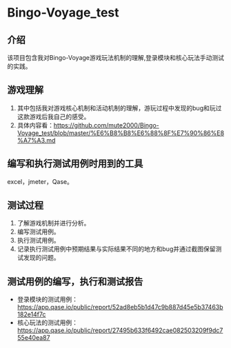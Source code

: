 # Bingo-Voyage_test
## 介绍
  该项目包含我对Bingo-Voyage游戏玩法机制的理解,登录模块和核心玩法手动测试的实践。

## 游戏理解
  1. 其中包括我对游戏核心机制和活动机制的理解，游玩过程中发现的bug和玩过这款游戏后我自己的感受。
  2. 具体内容看：https://github.com/mute2000/Bingo-Voyage_test/blob/master/%E6%B8%B8%E6%88%8F%E7%90%86%E8%A7%A3.md

## 编写和执行测试用例时用到的工具
  excel，jmeter，Qase。

## 测试过程
  1. 了解游戏机制并进行分析。
  1. 编写测试用例。
  2. 执行测试用例。
  3. 记录执行测试用例中预期结果与实际结果不同的地方和bug并通过截图保留测试发现的问题。

## 测试用例的编写，执行和测试报告
  - 登录模块的测试用例： https://app.qase.io/public/report/52ad8eb5b1d47c9b887d45e5b37463b182e14f7c
  - 核心玩法的测试用例： https://app.qase.io/public/report/27495b633f6492cae082503209f9dc755e40ea87
